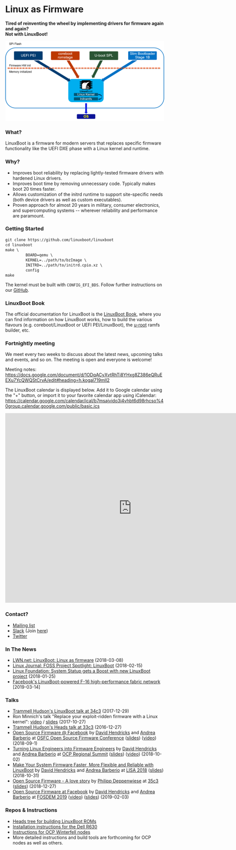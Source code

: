 # Linux as Firmware

**Tired of reinventing the wheel by implementing drivers for firmware again and again?**</br>
**Not with LinuxBoot!**

![](images/linuxboot_info.png)

### What?

LinuxBoot is a firmware for modern servers that replaces specific firmware
functionality like the UEFI DXE phase with a Linux kernel and runtime.

### Why?

*   Improves boot reliability by replacing lightly-tested firmware drivers with
    hardened Linux drivers.
*   Improves boot time by removing unnecessary code. Typically makes boot 20
    times faster.
*   Allows customization of the initrd runtime to support site-specific needs
    (both device drivers as well as custom executables).
*   Proven approach for almost 20 years in military, consumer electronics, and
    supercomputing systems -- wherever reliability and performance are
    paramount.

### Getting Started

```
git clone https://github.com/linuxboot/linuxboot
cd linuxboot
make \
	     BOARD=qemu \
	     KERNEL=../path/to/bzImage \
	     INITRD=../path/to/initrd.cpio.xz \
	     config
make
```

The kernel must be built with `CONFIG_EFI_BDS`. Follow further instructions on
our [GitHub](https://github.com/linuxboot/linuxboot).


### LinuxBoot Book

The official documentation for LinuxBoot is the [LinuxBoot Book](https://github.com/linuxboot/book),
where you can find information on how LinuxBoot works, how to build the various
flavours (e.g. coreboot/LinuxBoot or UEFI PEI/LinuxBoot), the
[u-root](https://github.com/u-root/u-root) ramfs builder, etc.


### Fortnightly meeting

We meet every two weeks to discuss about the latest news, upcoming talks and events, and so on. The meeting is open and everyone is welcome!

Meeting notes: https://docs.google.com/document/d/1ODqACyXvtRhTi8YHxg8Z386eQRuEEXu7YcQWQStCrvA/edit#heading=h.kogal719mll2

The LinuxBoot calendar is displayed below. Add it to Google calendar using the "+" button, or import it to your favorite calendar app using iCalendar: https://calendar.google.com/calendar/ical/b7msajvido3i4vhbt6d98rhcso%40group.calendar.google.com/public/basic.ics

<iframe src="https://calendar.google.com/calendar/embed?src=b7msajvido3i4vhbt6d98rhcso%40group.calendar.google.com" style="border: 0" width="800" height="600" frameborder="0" scrolling="no"></iframe>

### Contact?

* [Mailing list](https://groups.google.com/forum/#!forum/linuxboot)
* [Slack](https://osfw.slack.com/messages/linuxboot) (Join
  [here](https://slack.osfw.dev))
* [Twitter](https://twitter.com/LinuxBootOrg)

### In The News

* [LWN.net: LinuxBoot: Linux as firmware](https://lwn.net/Articles/748586/) (2018-03-08)
* [Linux Journal: FOSS Project Spotlight: LinuxBoot](https://www.linuxjournal.com/content/foss-project-spotlight-linuxboot/) (2018-02-15)
* [Linux Foundation: System Statup gets a Boost with new LinuxBoot project](https://www.linuxfoundation.org/blog/system-startup-gets-a-boost-with-new-linuxboot-project/) (2018-01-25)
* [Facebook's LinuxBoot-powered F-16 high-performance fabric network](https://code.fb.com/data-center-engineering/f16-minipack/) [2019-03-14]

### Talks

* [Trammell Hudson's LinuxBoot talk at 34c3](https://trmm.net/LinuxBoot_34c3) (2017-12-29)
* Ron Minnich's talk "Replace your exploit-ridden firmware with a Linux kernel": [video](https://www.youtube.com/watch?v=iffTJ1vPCSo) / [slides](https://schd.ws/hosted_files/osseu17/84/Replace%20UEFI%20with%20Linux.pdf) (2017-10-27)
* [Trammell Hudson's Heads talk at 33c3](https://trmm.net/Heads_33c3) (2016-12-27)
* [Open Source Firmware @ Facebook](https://osfc.io/talks/open-source-firmware-facebook) by [David Hendricks](https://github.com/dhendrix) and [Andrea Barberio](https://github.com/insomniacslk) at [OSFC Open Source Firmware Conference](https://osfc.io) ([slides](https://insomniac.slackware.it/static/2018_osfc_linuxboot_at_facebook.pdf)) ([video](https://www.youtube.com/watch?v=eKVSBESoKUc)) (2018-09-1)
* [Turning Linux Engineers into Firmware Engineers](https://2018ocpregionalsummit.sched.com/event/F8ax/turning-linux-engineers-into-firmware-engineers) by [David Hendricks](https://github.com/dhendrix) and [Andrea Barberio](https://github.com/insomniacslk) at [OCP Regional Summit](https://www.opencompute.org/summit/regional-summit-2018) ([slides](https://insomniac.slackware.it/static/2018_ocp_regional_summit_linuxboot_at_facebook.pdf)) ([video](https://www.youtube.com/watch?v=i84df1z6mdI)) (2018-10-02)
* [Make Your System Firmware Faster, More Flexible and Reliable with LinuxBoot](https://www.usenix.org/conference/lisa18/presentation/barberio)  by [David Hendricks](https://github.com/dhendrix) and [Andrea Barberio](https://github.com/insomniacslk) at [LISA 2018](https://www.usenix.org/conference/lisa18) ([slides](https://insomniac.slackware.it/static/2018_lisa_linuxboot_at_facebook.pdf )) (2018-10-31)
* [Open Source Firmware - A love story](https://www.youtube.com/watch?v=xfqKm190dbU) by [Philipp Deppenwiese](https://cybersecurity.9elements.com) at [35c3](https://events.ccc.de/congress/2018)
([slides](https://cdn.media.ccc.de/congress/2018/slides-h264-hd/35c3-9778-deu-eng-Open_Source_Firmware_hd-slides.mp4)) (2018-12-27)
* [Open Source Firmware at Facebook](https://fosdem.org/2019/schedule/event/open_source_firmware_at_facebook/)  by [David Hendricks](https://github.com/dhendrix) and [Andrea Barberio](https://github.com/insomniacslk) at [FOSDEM 2019](https://fosdem.org/2019/) ([video](https://video.fosdem.org/2019/K.4.401/open_source_firmware_at_facebook.mp4)) ([slides](https://insomniac.slackware.it/static/2019_fosdem_linuxboot_at_facebook.pdf )) (2019-02-03)


### Repos & Instructions

* [Heads tree for building LinuxBoot ROMs](https://github.com/osresearch/heads)
* [Installation instructions for the Dell R630](https://trmm.net/NERF)
* [Instructions for OCP Winterfell nodes](https://github.com/ggiamarchi/nerf-winterfell)
* More detailed instructions and build tools are forthcoming for OCP nodes as well as others.

